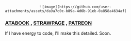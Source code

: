                     ![image](https://github.com/user-attachments/assets/da9a7c0c-b89a-4d6b-91eb-0a858a4634af)
### [ATABOOK](https://reiifayrezuu.atabook.org/) , [STRAWPAGE](https://reiivrynnzu.straw.page/) , [PATREON](https://www.patreon.com/c/reii_vrynnwaffls/about)
If I have energy to code, I'll make this detailed. Soon.

